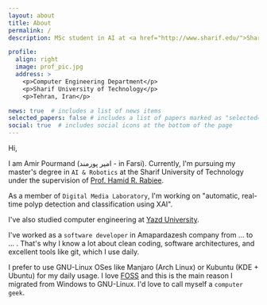 ```yaml
---
layout: about
title: About
permalink: /
description: MSc student in AI at <a href="http://www.sharif.edu/">Sharif University of Technology</a>

profile:
  align: right
  image: prof_pic.jpg
  address: >
    <p>Computer Engineering Department</p>
    <p>Sharif University of Technology</p>
    <p>Tehran, Iran</p>

news: true  # includes a list of news items
selected_papers: false # includes a list of papers marked as "selected={true}"
social: true  # includes social icons at the bottom of the page
---
```


Hi, 

I am Amir Pourmand (امیر پورمند - in Farsi). Currently, I'm pursuing my master's degree in `AI & Robotics` at the Sharif University of Technology under the supervision of [Prof. Hamid R. Rabiee](http://sharif.edu/~rabiee/). 

As a member of `Digital Media Laboratory`, I'm working on "automatic, real-time polyp detection and classification using XAI".

I've also studied computer engineering at [Yazd University](https://yazd.ac.ir/en). 

I've worked as a `software developer` in Amapardazesh company from ... to ... . That's why I know a lot about clean coding, software architectures, and excellent tools like git, which I use daily.  

I prefer to use GNU-Linux OSes like Manjaro (Arch Linux)  or Kubuntu (KDE + Ubuntu) for my daily usage. I love [FOSS](https://en.wikipedia.org/wiki/Free_and_open-source_software) and this is the main reason I migrated from Windows to GNU-Linux. I'd love to call myself a `computer geek`. 

